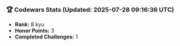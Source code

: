 ### 🏆 Codewars Stats (Updated: 2025-07-28 09:16:36 UTC)

- **Rank:** 8 kyu
- **Honor Points:** 3
- **Completed Challenges:** 1
